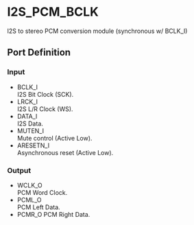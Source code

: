 # I2S_PCM_BCLK
I2S to stereo PCM conversion module (synchronous w/ BCLK_I)

## Port Definition
### Input
- BCLK_I  
I2S Bit Clock (SCK).
- LRCK_I  
I2S L/R Clock (WS).
- DATA_I  
I2S Data.
- MUTEN_I  
Mute control (Active Low).
- ARESETN_I  
Asynchronous reset (Active Low).

### Output
- WCLK_O  
PCM Word Clock.
- PCML_O  
PCM Left Data.
- PCMR_O
PCM Right Data.
